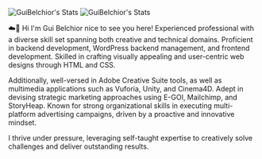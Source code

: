 
![GuiBelchior's Stats](https://github-readme-stats.vercel.app/api?username=GuiBelchior&theme=vue-dark&show_icons=true&hide_border=true&count_private=true) ![GuiBelchior's Stats](https://github-readme-stats.vercel.app/api/top-langs/?username=GuiBelchior&layout=compact)
                       
:cloud::floppy_disk: Hi I'm Gui Belchior nice to see you here! 
Experienced professional with a diverse skill set spanning both creative and technical domains. Proficient in backend development, WordPress backend management, and frontend development.
Skilled in crafting visually appealing and user-centric web designs through HTML and CSS.

Additionally, well-versed in Adobe Creative Suite tools, as well as multimedia applications such as Vuforia, Unity, and Cinema4D. 
Adept in devising strategic marketing approaches using E-GOI, Mailchimp, and StoryHeap. Known for strong organizational skills in executing multi-platform advertising campaigns,
driven by a proactive and innovative mindset.

I thrive under pressure, leveraging self-taught expertise to creatively solve challenges and deliver outstanding results.




